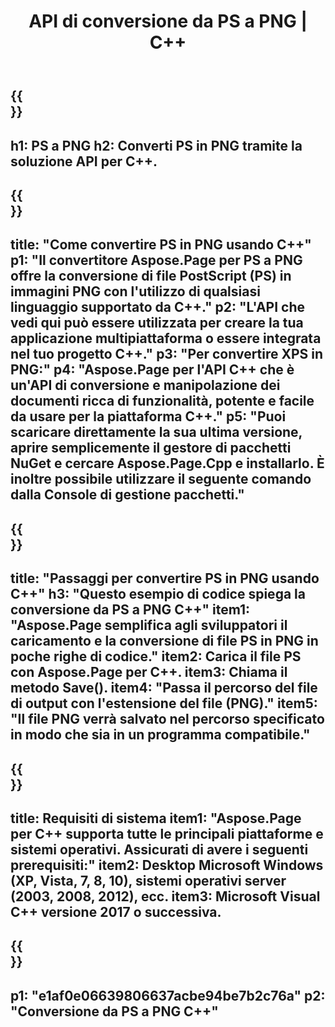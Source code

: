 ﻿---
translation: true
template: /_templates/_conversion-child-cpp.md
title: API di conversione da PS a PNG | C++
url: /cpp/conversion/ps-to-png/
description: Conversione da PS a PNG fornita da Aspose.Page per la soluzione API C++. Funziona in ambiente runtime C++ per Windows a 32 bit, Windows a 64 bit e Linux a 64 bit.
informat: PS
outformat: PNG
otherformats: XPS EPS
---

{{<section banner>}}
---
h1: PS a PNG
h2: Converti PS in PNG tramite la soluzione API per C++.
---

{{<section overview>}}
---
title: "Come convertire PS in PNG usando C++"
p1: "Il convertitore Aspose.Page per PS a PNG offre la conversione di file PostScript (PS) in immagini PNG con l'utilizzo di qualsiasi linguaggio supportato da C++."
p2: "L'API che vedi qui può essere utilizzata per creare la tua applicazione multipiattaforma o essere integrata nel tuo progetto C++."
p3: "Per convertire XPS in PNG:"
p4: "Aspose.Page per l'API C++ che è un'API di conversione e manipolazione dei documenti ricca di funzionalità, potente e facile da usare per la piattaforma C++."
p5: "Puoi scaricare direttamente la sua ultima versione, aprire semplicemente il gestore di pacchetti NuGet e cercare Aspose.Page.Cpp e installarlo. È inoltre possibile utilizzare il seguente comando dalla Console di gestione pacchetti."
---

{{<section feature1>}}
---
title: "Passaggi per convertire PS in PNG usando C++"
h3: "Questo esempio di codice spiega la conversione da PS a PNG C++"
item1: "Aspose.Page semplifica agli sviluppatori il caricamento e la conversione di file PS in PNG in poche righe di codice."
item2: Carica il file PS con Aspose.Page per C++.
item3: Chiama il metodo Save().
item4: "Passa il percorso del file di output con l'estensione del file (PNG)."
item5: "Il file PNG verrà salvato nel percorso specificato in modo che sia in un programma compatibile."
---

{{<section feature2>}}
---
title: Requisiti di sistema
item1: "Aspose.Page per C++ supporta tutte le principali piattaforme e sistemi operativi. Assicurati di avere i seguenti prerequisiti:"
item2: Desktop Microsoft Windows (XP, Vista, 7, 8, 10), sistemi operativi server (2003, 2008, 2012), ecc.
item3: Microsoft Visual C++ versione 2017 o successiva.
---

{{<section gist>}}
---
p1: "e1af0e06639806637acbe94be7b2c76a"
p2: "Conversione da PS a PNG C++"
---
